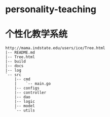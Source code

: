 # personality-teaching
# 个性化教学系统
```shell
http://mama.indstate.edu/users/ice/Tree.html
|-- README.md
|-- Tree.html
|-- build
|-- docs
|-- log
`-- src
    |-- cmd
    |    `-- main.go
    |-- configs
    |-- controller
    |-- dao
    |-- logic
    |-- model
    `-- utils

```
